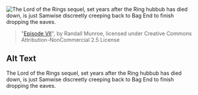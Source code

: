 ![The Lord of the Rings sequel, set years after the Ring hubbub has died down, is just Samwise discreetly creeping back to Bag End to finish dropping the eaves.](https://imgs.xkcd.com/comics/episode_vii.png)
> "[Episode VII](https://xkcd.com/1550/)", by Randall Munroe, licensed under Creative Commons Attribution-NonCommercial 2.5 License

## Alt Text
The Lord of the Rings sequel, set years after the Ring hubbub has died down, is just Samwise discreetly creeping back to Bag End to finish dropping the eaves.
